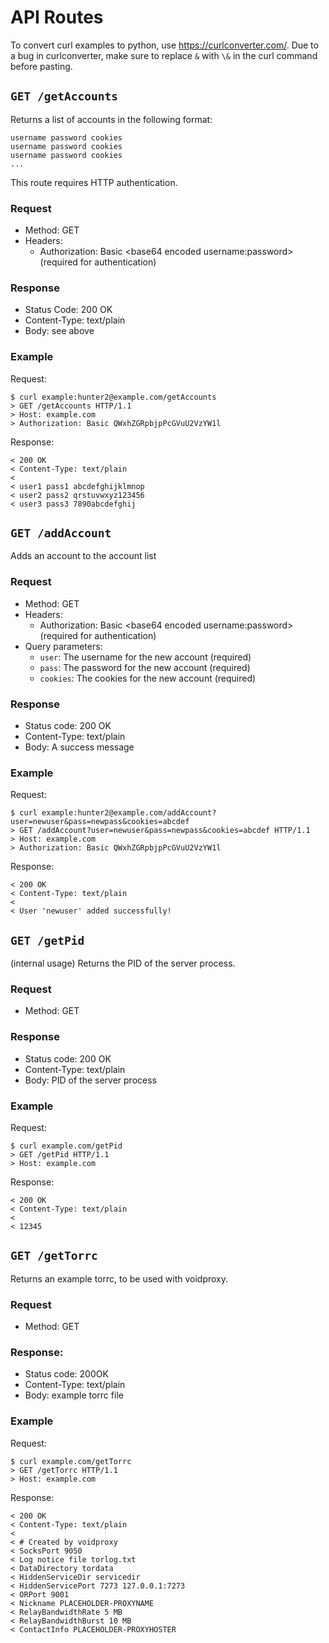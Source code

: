 # API Routes
To convert curl examples to python, use https://curlconverter.com/. Due to a bug in curlconverter, make sure to replace `&` with `\&` in the curl command before pasting.

## `GET /getAccounts`
Returns a list of accounts in the following format:
```
username password cookies
username password cookies
username password cookies
...
```
This route requires HTTP authentication.

### Request
- Method: GET
- Headers:
  - Authorization: Basic \<base64 encoded username:password> (required for authentication)

### Response
- Status Code: 200 OK
- Content-Type: text/plain
- Body: see above

### Example
Request:
```
$ curl example:hunter2@example.com/getAccounts
> GET /getAccounts HTTP/1.1
> Host: example.com
> Authorization: Basic QWxhZGRpbjpPcGVuU2VzYW1l
```
Response:
```
< 200 OK
< Content-Type: text/plain
< 
< user1 pass1 abcdefghijklmnop
< user2 pass2 qrstuvwxyz123456
< user3 pass3 7890abcdefghij
```


## `GET /addAccount`
Adds an account to the account list

### Request
- Method: GET
- Headers:
  - Authorization: Basic \<base64 encoded username:password> (required for authentication)
- Query parameters:
  - `user`: The username for the new account (required)
  - `pass`: The password for the new account (required)
  - `cookies`: The cookies for the new account (required)

### Response
- Status code: 200 OK
- Content-Type: text/plain
- Body: A success message

### Example
Request:
```
$ curl example:hunter2@example.com/addAccount?user=newuser&pass=newpass&cookies=abcdef
> GET /addAccount?user=newuser&pass=newpass&cookies=abcdef HTTP/1.1
> Host: example.com
> Authorization: Basic QWxhZGRpbjpPcGVuU2VzYW1l
```
Response:
```
< 200 OK
< Content-Type: text/plain
< 
< User 'newuser' added successfully!
```

## `GET /getPid`
(internal usage) Returns the PID of the server process.

### Request
- Method: GET

### Response
- Status code: 200 OK
- Content-Type: text/plain
- Body: PID of the server process

### Example
Request:
```
$ curl example.com/getPid
> GET /getPid HTTP/1.1
> Host: example.com
```
Response:
```
< 200 OK
< Content-Type: text/plain
<
< 12345
```

## `GET /getTorrc`
Returns an example torrc, to be used with voidproxy.

### Request
- Method: GET

### Response:
- Status code: 200OK
- Content-Type: text/plain
- Body: example torrc file

### Example
Request:
```
$ curl example.com/getTorrc
> GET /getTorrc HTTP/1.1
> Host: example.com
```
Response:
```
< 200 OK
< Content-Type: text/plain
<
< # Created by voidproxy
< SocksPort 9050
< Log notice file torlog.txt
< DataDirectory tordata
< HiddenServiceDir servicedir
< HiddenServicePort 7273 127.0.0.1:7273
< ORPort 9001
< Nickname PLACEHOLDER-PROXYNAME
< RelayBandwidthRate 5 MB
< RelayBandwidthBurst 10 MB
< ContactInfo PLACEHOLDER-PROXYHOSTER
```
